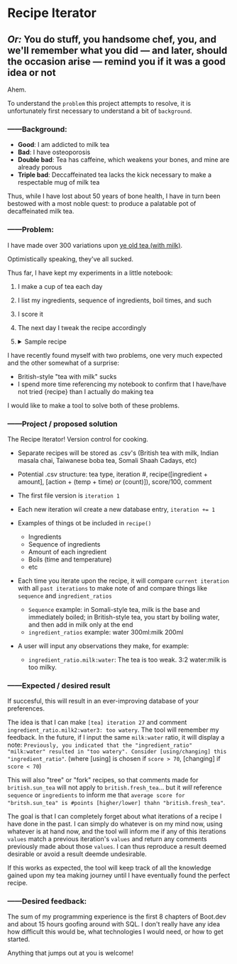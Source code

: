 # Recipe Iterator
## *Or:* You do stuff, you handsome chef, you, and we'll remember what you did — and later, should the occasion arise —  remind you if it was a good idea or not 

Ahem. 

To understand the `problem` this project attempts to resolve, it is unfortunately first necessary to understand a bit of `background`.

### ——Background:
* **Good**: I am addicted to milk tea
* **Bad**: I have osteoporosis
* **Double bad**: Tea has caffeine, which weakens your bones, and mine are already porous
* **Triple bad**: Deccaffeinated tea lacks the kick necessary to make a respectable mug of milk tea

Thus, while I have lost about 50 years of bone health, I have in turn been bestowed with a most noble quest: to produce a palatable pot of decaffeinated milk tea. 

### ——Problem:
I have made over 300 variations upon [ye old tea (with milk)](https://www.youtube.com/watch?v=xqXTJlU3NTQ). 

Optimistically speaking, they've all sucked. 

Thus far, I have kept my experiments in a little notebook:
1. I make a cup of tea each day
2. I list my ingredients, sequence of ingredients, boil times, and such
3. I score it
4. The next day I tweak the recipe accordingly
5. <details>
    <summary>Sample recipe</summary>
    </br>
    This is the recipe I am most satisfied with so far:
    
    - 2/3 cup water
    - Spices (add after boiling)
      - 1/2 knuckle ginger
      - 1 knuckle cinnamon 
      - 1/2 tsp cardamom powder 
      - 1/4 tsp black pepper 
      - 1/4 tsp corriander powder
    - Boil 7 minutes / water level should noticeably drop 
    - Then
      - Add 1/2 tsp sugar 
      - Add 2 tea bags (decaf yorkshire)
      - Boil 3 min more  
    - add 1 MyCup (300ml) milk
      - Reduce heat to low-med
      - Slowly bring to boil
      - Add 1 dinner spoon honey, stir in
      - Bring to simmer, remove from heat ... repeat 3x
    - Strain 2x
    - Pull tea 8x
  </details>


I have recently found myself with two problems, one very much expected and the other somewhat of a surprise:
* British-style "tea with milk" sucks
* I spend more time referencing my notebook to confirm that I have/have not tried {recipe} than I actually do making tea

I would like to make a tool to solve both of these problems. 

### ——Project / proposed solution

The Recipe Iterator! Version control for cooking. 

* Separate recipes will be stored as .csv's (British tea with milk, Indian masala chai, Taiwanese boba tea, Somali Shaah Cadays, etc)
* Potential .csv structure: tea type, iteration #, recipe([ingredient + amount], [action + (temp + time) _or_ (count)]), score/100, comment
* The first file version is `iteration 1`
* Each new iteration wil create a new database entry, `iteration += 1`
* Examples of things ot be included in `recipe()`
  * Ingredients
  * Sequence of ingredients
  * Amount of each ingredient
  * Boils (time and temperature)
  * etc

* Each time you iterate upon the recipe, it will compare `current iteration` with all `past iterations` to make note of and compare things like `sequence` and `ingredient_ratios`
  * `Sequence` example: in Somali-style tea, milk is the base and immediately boiled; in British-style tea, you start by boiling water, and then add in milk only at the end
  * `ingredient_ratios` example: water 300ml:milk 200ml
* A user will input any observations they make, for example:
  * `ingredient_ratio.milk:water`: The tea is too weak. 3:2 water:milk is too milky. 

### ——Expected / desired result

If succesful, this will result in an ever-improving database of your preferences. 

The idea is that I can make `[tea] iteration 27` and comment `ingredient_ratio.milk2:water3: too watery`. The tool will remember my feedback. In the future, if I input the same `milk:water` ratio, it will display a note: `Previously, you indicated that the "ingredient_ratio" "milk:water" resulted in "too watery". Consider [using/changing] this "ingredient_ratio"`. (where [using] is chosen if `score > 70`, [changing] if `score < 70`)

This will also "tree" or "fork" recipes, so that comments made for `british.sun_tea` will not apply to `british.fresh_tea`... but it _will_ reference `sequence` or `ingredients` to inform me that `average score for "britsh.sun_tea" is #points [higher/lower] thahn "british.fresh_tea"`. 

The goal is that I can completely forget about what iterations of a recipe I have done in the past. I can simply do whatever is on my mind now, using whatever is at hand now, and the tool will inform me if any of this iterations `values` match a previous iteration's `values` and return any comments previously made about those `values`. I can thus reproduce a result deemed desirable or avoid a result deemde undesirable.

If this works as expected, the tool will keep track of all the knowledge gained upon my tea making journey until I have eventually found the perfect recipe. 

### ——Desired feedback:

The sum of my programming experience is the first 8 chapters of Boot.dev and about 15 hours goofing around with SQL. I don't really have any idea how difficult this would be, what technologies I would need, or how to get started.

Anything that jumps out at you is welcome!

